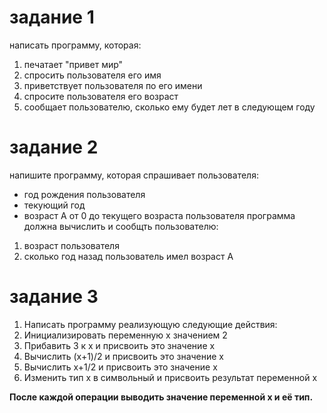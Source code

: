 # задание 1
написать программу, которая:
1. печатает "привет мир"
2. спросить пользователя его имя
3. приветствует пользователя по его имени
4. спросите пользователя его возраст
5. сообщает пользователю, сколько ему будет лет в следующем году

# задание 2
напишите программу, которая спрашивает пользователя:
- год рождения пользователя
- текующий год
- возраст A от 0 до текущего возраста пользователя
программа должна вычислить и сообщть пользователю:
1. возраст пользователя
2. сколько год назад пользователь имел возраст A

# задание 3
1. Написать программу реализующую следующие действия:
2. Инициализировать переменную x значением 2
3. Прибавить 3 к x и присвоить это значение x
4. Вычислить (x+1)/2 и присвоить это значение x
5. Вычислить x+1/2 и присвоить это значение x
6. Изменить тип x в символьный и присвоить результат переменной x

**После каждой операции выводить значение переменной x и её тип.**
